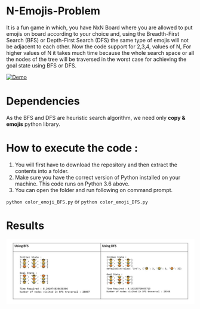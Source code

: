 # N-Emojis-Problem

It is a fun game in which, you have NxN Board where you are allowed to put emojis on board according to your choice and, using the Breadth-First Search (BFS) or Depth-First Search (DFS) the same type of emojis will not be adjacent to each other. Now the code support for 2,3,4, values of N, For higher values of N it takes much time because the whole search space or all the nodes of the tree will be traversed in the worst case for achieving the goal state using BFS or DFS.

[![Demo](https://www.google.com/url?sa=i&url=https%3A%2F%2Fm.economictimes.com%2Fmagazines%2Fpanache%2Fworld-emoji-day-gets-special-icon-abcd-least-used-symbol-on-twitter-yawn-smiley-to-arrive-soon%2Farticleshow%2F70259462.cms&psig=AOvVaw0etFHUxCbUwAzVhPu-sqId&ust=1598026872847000&source=images&cd=vfe&ved=0CAIQjRxqFwoTCMjez52YqusCFQAAAAAdAAAAABAD)](https://www.youtube.com/watch?v=xCVzakjebZo)


# Dependencies

As the BFS and DFS are heuristic search algorithm, we need only **copy & emojis** python library.

# How to execute the code :

1. You will first have to download the repository and then extract the contents into a folder.
2. Make sure you have the correct version of Python installed on your machine. This code runs on Python 3.6 above.
3. You can open the folder and run following on command prompt.

`python color_emoji_BFS.py` or `python color_emoji_DFS.py`

# Results

![output](https://github.com/Devashi-Choudhary/N-Emojis-Problem/blob/master/output.jpg)
